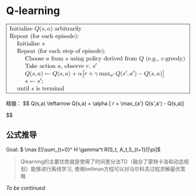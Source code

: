# Q-learning

![Q-learning 算法更新](assets/RL_Q-Learning.png)

精髓：
$$
Q(s,a) \leftarrow Q(s,a) + \alpha [ r + \max_{a'} Q(s',a') - Q(s,a)]

$$

## 公式推导

Goal:    $ \max E[\sum_{t=0}^ H  \gamma^t R(S_t, A_t,S_{t+1})|\pi]$

> Qlearning的主要优势就是使用了时间差分法TD（融合了蒙特卡洛和动态规划）能够进行离线学习, 使用bellman方程可以对马尔科夫过程求解最优策略

*To be continued*